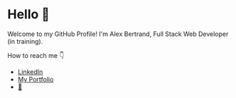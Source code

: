 # Hello :wave:

Welcome to my GitHub Profile!  I'm Alex Bertrand, Full Stack Web Developer (in training).

How to reach me :point_down:
* [LinkedIn](https://www.linkedin.com/in/alex-bertrand/)
* [My Portfolio](https://ambertrand.github.io/07-Portfolio-Update/)
* [:email:](mailto:alex.m.bertrand@gmail.com)
